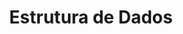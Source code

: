 ---
page_id: course_7
layout: page
title: Estrutura de Dados
description: 
location: ETITC
img: 
redirect: https://github.com/uETITC/DataStructure-TPC-3-2021
importance: 1
category: ETITC-2024-2
related_publications: true
---